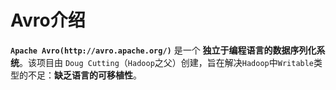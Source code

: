 Avro介绍
=============================================================================
**`Apache Avro(http://avro.apache.org/)`** 是一个 **独立于编程语言的数据序列化系统**。该项目由
`Doug Cutting`（`Hadoop`之父）创建，旨在解决`Hadoop`中`Writable`类型的不足：**缺乏语言的可移植性**。

